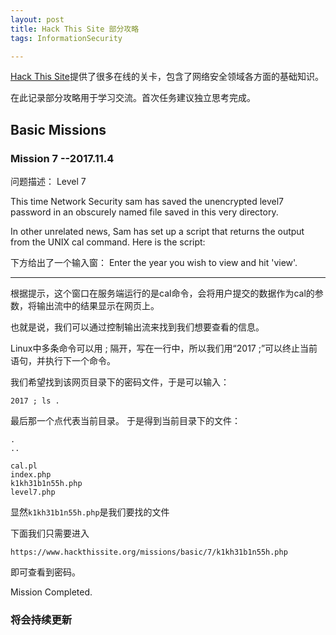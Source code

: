 ```yaml
---
layout: post
title: Hack This Site 部分攻略
tags: InformationSecurity

---
```


[Hack This Site](https://www.hackthissite.org/)提供了很多在线的关卡，包含了网络安全领域各方面的基础知识。

在此记录部分攻略用于学习交流。首次任务建议独立思考完成。

## Basic Missions

### Mission 7 --2017.11.4

问题描述：
Level 7

This time Network Security sam has saved the unencrypted level7 password in an obscurely named file saved in this very directory.

In other unrelated news, Sam has set up a script that returns the output from the UNIX cal command. Here is the script:

下方给出了一个输入窗：
Enter the year you wish to view and hit 'view'.

---

根据提示，这个窗口在服务端运行的是cal命令，会将用户提交的数据作为cal的参数，将输出流中的结果显示在网页上。

也就是说，我们可以通过控制输出流来找到我们想要查看的信息。

Linux中多条命令可以用 ; 隔开，写在一行中，所以我们用“2017 ;”可以终止当前语句，并执行下一个命令。

我们希望找到该网页目录下的密码文件，于是可以输入：
```
2017 ; ls .
```
最后那一个点代表当前目录。
于是得到当前目录下的文件：
```
.
..

cal.pl
index.php
k1kh31b1n55h.php
level7.php
```

显然```k1kh31b1n55h.php```是我们要找的文件

下面我们只需要进入
```
https://www.hackthissite.org/missions/basic/7/k1kh31b1n55h.php
```

即可查看到密码。

Mission Completed.

### 将会持续更新
